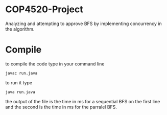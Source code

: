 # COP4520-Project
Analyzing and attempting to approve BFS by implementing concurrency in the algorithm.

# Compile
to compile the code type in your command line
```
javac run.java
```
to run it type
```
java run.java
```
the output of the file is the time in ms for a sequential BFS on the first line and the second is the time in ms for the parralel BFS.
